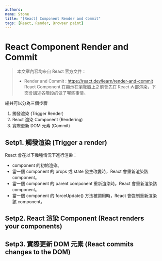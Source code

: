 ```yaml
---
authors:
name: Stone
title: "[React] Component Render and Commit"
tags: [React, Render, Browser paint]
---
```


# React Component Render and Commit

> 本文章內容均來自 React 官方文件：
>
> - Render and Commit : https://react.dev/learn/render-and-commit
>   React Component 在顯示在瀏覽器上之前會先在 React 內部渲染，下面會講述各階段的做了哪些事情。

總共可以分為三個步驟

1. 觸發渲染 (Trigger Render)
2. React 渲染 Component (Rendering)
3. 實際更新 DOM 元素 (Commit)

## Setp1. 觸發渲染 (Trigger a render)

React 會在以下幾種情況下進行渲染：

- component 的初始渲染。
- 當一個 component 的 props 或 state 發生改變時，React 會重新渲染該 component。
- 當一個 component 的 parent component 重新渲染時，React 會重新渲染該 component。
- 當一個 component 的 forceUpdate() 方法被調用時，React 會強制重新渲染該 component。

## Setp2. React 渲染 Component (React renders your components)

## Setp3. 實際更新 DOM 元素 (React commits changes to the DOM)
